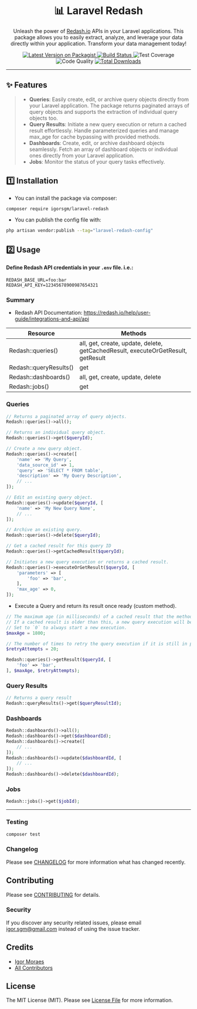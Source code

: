 <h1 align="center">📊 Laravel Redash</h1>

<p align="center">Unleash the power of <a title="Redash" href="https://redash.io/" target="_blank">Redash.io</a> APIs in your Laravel applications. This package allows you to easily extract, analyze, and leverage your data directly within your application. Transform your data management today!</p>

<p align="center">
    <a href="https://packagist.org/packages/igorsgm/laravel-redash">
        <img src="https://img.shields.io/packagist/v/igorsgm/laravel-redash.svg?style=flat-square" alt="Latest Version on Packagist">
    </a>
    <a href="https://github.com/igorsgm/laravel-redash/actions/workflows/main.yml/badge.svg">
        <img src="https://img.shields.io/github/actions/workflow/status/igorsgm/laravel-redash/main.yml?style=flat-square" alt="Build Status">
    </a>
    <img src="https://img.shields.io/scrutinizer/coverage/g/igorsgm/laravel-redash/master?style=flat-square" alt="Test Coverage">
    <img src="https://img.shields.io/scrutinizer/quality/g/igorsgm/laravel-redash/master?style=flat-square" alt="Code Quality">
    <a href="https://packagist.org/packages/igorsgm/laravel-redash">
        <img src="https://img.shields.io/packagist/dt/igorsgm/laravel-redash.svg?style=flat-square" alt="Total Downloads">
    </a>
</p>

<hr/>

## ✨ Features

> - **Queries**: Easily create, edit, or archive query objects directly from your Laravel application. The package returns paginated arrays of query objects and supports the extraction of individual query objects too.
> - **Query Results**: Initiate a new query execution or return a cached result effortlessly. Handle parameterized queries and manage max_age for cache bypassing with provided methods.
> - **Dashboards**: Create, edit, or archive dashboard objects seamlessly. Fetch an array of dashboard objects or individual ones directly from your Laravel application.
> - **Jobs**: Monitor the status of your query tasks effectively.

## 1️⃣ Installation

- You can install the package via composer:
```bash
composer require igorsgm/laravel-redash
```

- You can publish the config file with:
```bash
php artisan vendor:publish --tag="laravel-redash-config"
```

## 2️⃣ Usage
#### Define Redash API credentials in your `.env` file. i.e.:

```
REDASH_BASE_URL=foo:bar
REDASH_API_KEY=12345678900987654321
```

### Summary
- Redash API Documentation: https://redash.io/help/user-guide/integrations-and-api/api


| Resource               | Methods                                                                           |
|------------------------|-----------------------------------------------------------------------------------|
| Redash::queries()      | all, get, create, update, delete, getCachedResult, executeOrGetResult, getResult  |
| Redash::queryResults() | get                                                                               |
| Redash::dashboards()   | all, get, create, update, delete                                                  |
| Redash::jobs()         | get                                                                               |

### Queries
```php
// Returns a paginated array of query objects.
Redash::queries()->all();

// Returns an individual query object.
Redash::queries()->get($queryId);

// Create a new query object.
Redash::queries()->create([
    'name' => 'My Query',
    'data_source_id' => 1,
    'query' => 'SELECT * FROM table',
    'description' => 'My Query Description',
    // ...
]);

// Edit an existing query object.
Redash::queries()->update($queryId, [
    'name' => 'My New Query Name',
    // ...
]);

// Archive an existing query.
Redash::queries()->delete($queryId);

// Get a cached result for this query ID
Redash::queries()->getCachedResult($queryId);

// Initiates a new query execution or returns a cached result.
Redash::queries()->executeOrGetResult($queryId, [
    'parameters' => [
        'foo' => 'bar',
    ],
    'max_age' => 0,
]);
```
- Execute a Query and return its result once ready (custom method).
```php
// The maximum age (in milliseconds) of a cached result that the method should return.
// If a cached result is older than this, a new query execution will begin.
// Set to `0` to always start a new execution.
$maxAge = 1800;

// The number of times to retry the query execution if it is still in progress.
$retryAttempts = 20;

Redash::queries()->getResult($queryId, [
    'foo' => 'bar',
], $maxAge, $retryAttempts);
```
### Query Results

```php
// Returns a query result
Redash::queryResults()->get($queryResultId);
```

### Dashboards

```php
Redash::dashboards()->all();
Redash::dashboards()->get($dashboardId);
Redash::dashboards()->create([
    // ...
]);
Redash::dashboards()->update($dashboardId, [
    // ...
]);
Redash::dashboards()->delete($dashboardId);
```

### Jobs

```php
Redash::jobs()->get($jobId);
```

___
### Testing

```bash
composer test
```

### Changelog

Please see [CHANGELOG](CHANGELOG.md) for more information what has changed recently.

## Contributing

Please see [CONTRIBUTING](CONTRIBUTING.md) for details.

### Security

If you discover any security related issues, please email igor.sgm@gmail.com instead of using the issue tracker.

## Credits

- [Igor Moraes](https://github.com/igorsgm)
- [All Contributors](../../contributors)

## License

The MIT License (MIT). Please see [License File](LICENSE.md) for more information.
